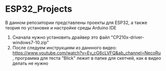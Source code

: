 # ESP32_Projects
В данном репозитории представлены проекты для ESP32, а также теория по установке и настройке среды Arduino IDE
1. Сначала нужно установить драйвер это файл "CP210x-driver-windows7-10.zip"
2. После следуем инструкциям из даннного видео: https://www.youtube.com/watch?v=Ey_cG6cLVFQ&ab_channel=NecoRu , программа для теста "Blick" лежит в папке для скетчей, как в видео делать не нужно
